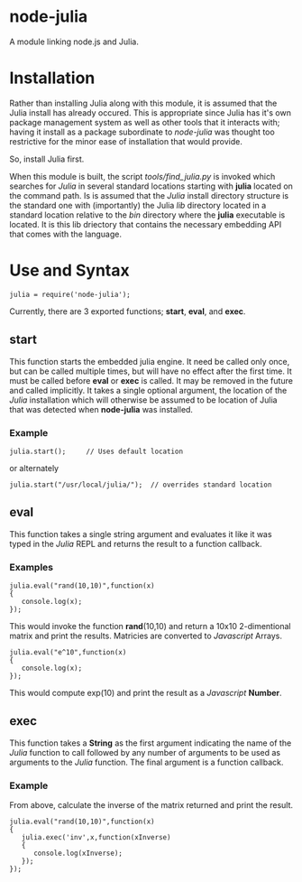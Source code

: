 node-julia
==========

A module linking node.js and Julia.

# Installation

Rather than installing Julia along with this module, it is assumed that
the Julia install has already occured.  This is appropriate since Julia
has it's own package management system as well as other tools that it
interacts with; having it install as a package subordinate to *node-julia*
was thought too restrictive for the minor ease of installation that 
would provide.

So, install Julia first.

When this module is built, the script *tools/find_julia.py* is invoked which
searches for *Julia* in several standard locations starting with **julia**
located on the command path.  Is is assumed that the *Julia* install directory
structure is the standard one with (importantly) the Julia *lib* directory
located in a standard location relative to the *bin* directory where the
**julia** executable is located. It is this lib driectory that contains the
necessary embedding API that comes with the language.

# Use and Syntax

    julia = require('node-julia');

Currently, there are 3 exported functions; **start**, **eval**, and **exec**.  

## start

This function starts the embedded julia engine.  It need be called only once,
but can be called multiple times, but will have no effect after the first time.
It must be called before **eval** or **exec** is called.  It may be removed
in the future and called implicitly.  It takes a single optional argument,
the location of the *Julia* installation which will otherwise be assumed to be
location of Julia that was detected when **node-julia** was installed.

### Example

    julia.start();     // Uses default location

or alternately

    julia.start("/usr/local/julia/");  // overrides standard location

## eval

This function takes a single string argument and evaluates it like it was typed
in the *Julia* REPL and returns the result to a function callback.

### Examples

    julia.eval("rand(10,10)",function(x) 
    {
       console.log(x);
    });

This would invoke the function **rand**(10,10) and return a 10x10 2-dimentional
matrix and print the results.  Matricies are converted to *Javascript* Arrays.

    julia.eval("e^10",function(x)
    {
       console.log(x);
    });

This would compute exp(10) and print the result as a *Javascript* **Number**.

## exec

This function takes a **String** as the first argument indicating the name of
the *Julia* function to call followed by any number of arguments to be used as arguments
to the *Julia* function.  The final argument is a function callback.

### Example

From above, calculate the inverse of the matrix returned and print the result.

    julia.eval("rand(10,10)",function(x)   
    {
       julia.exec('inv',x,function(xInverse)
       {
          console.log(xInverse);
       });
    });

